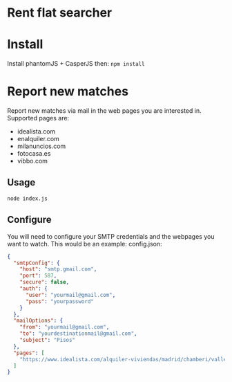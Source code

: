 # Rent flat searcher
# Install
Install phantomJS + CasperJS then:
`npm install`

# Report new matches
Report new matches via mail in the web pages you are interested in. Supported pages are:
 - idealista.com
 - enalquiler.com
 - milanuncios.com
 - fotocasa.es
 - vibbo.com

## Usage
`node index.js`

## Configure
You will need to configure your SMTP credentials and the webpages you want to watch. This would be an example:
config.json:
```json
{
  "smtpConfig": {
    "host": "smtp.gmail.com",
    "port": 587,
    "secure": false,
    "auth": {
      "user": "yourmail@gmail.com",
      "pass": "yourpassword"
    }
  },
  "mailOptions": {
    "from": "yourmail@gmail.com",
    "to": "yourdestinationmail@gmail.com",
    "subject": "Pisos"
  },
  "pages": [
    "https://www.idealista.com/alquiler-viviendas/madrid/chamberi/vallehermoso/"
  ]
}
```
